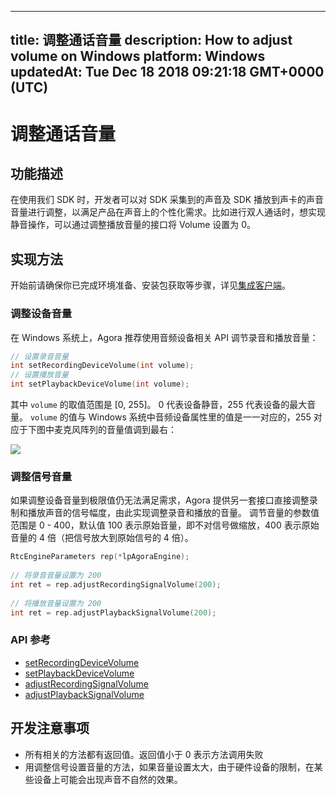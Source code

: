 
---
title: 调整通话音量
description: How to adjust volume on Windows
platform: Windows
updatedAt: Tue Dec 18 2018 09:21:18 GMT+0000 (UTC)
---
# 调整通话音量
## 功能描述

 在使用我们 SDK 时，开发者可以对 SDK 采集到的声音及 SDK 播放到声卡的声音音量进行调整，以满足产品在声音上的个性化需求。比如进行双人通话时，想实现静音操作，可以通过调整播放音量的接口将 Volume 设置为 0。



## 实现方法
开始前请确保你已完成环境准备、安装包获取等步骤，详见[集成客户端](../../cn/Voice/windows_video.md)。

### 调整设备音量

在 Windows 系统上，Agora 推荐使用音频设备相关 API 调节录音和播放音量：

```c++
// 设置录音音量
int setRecordingDeviceVolume(int volume);
// 设置播放音量
int setPlaybackDeviceVolume(int volume);
```

其中 `volume` 的取值范围是 [0, 255]。 0 代表设备静音，255 代表设备的最大音量。
`volume` 的值与 Windows 系统中音频设备属性里的值是一一对应的，255 对应于下图中麦克风阵列的音量值调到最右：

![](https://web-cdn.agora.io/docs-files/1542783833763)

### 调整信号音量

如果调整设备音量到极限值仍无法满足需求，Agora 提供另一套接口直接调整录制和播放声音的信号幅度，由此实现调整录音和播放的音量。
调节音量的参数值范围是 0 - 400，默认值 100 表示原始音量，即不对信号做缩放，400 表示原始音量的 4 倍（把信号放大到原始信号的 4 倍）。

```c++
RtcEngineParameters rep(*lpAgoraEngine);
  
// 将录音音量设置为 200
int ret = rep.adjustRecordingSignalVolume(200);
  
// 将播放音量设置为 200
int ret = rep.adjustPlaybackSignalVolume(200);
```

### API 参考

- [setRecordingDeviceVolume](https://docs.agora.io/cn/Voice/API%20Reference/cpp/classagora_1_1rtc_1_1_i_audio_device_manager.html#ac24424e86ded2727a532df739ebf8086)
- [setPlaybackDeviceVolume](https://docs.agora.io/cn/Voice/API%20Reference/cpp/classagora_1_1rtc_1_1_i_audio_device_manager.html#ac14a1238e83303abed2f36e02fcc9366)
- [adjustRecordingSignalVolume](https://docs.agora.io/cn/Voice/API%20Reference/cpp/classagora_1_1rtc_1_1_rtc_engine_parameters.html#aa9e9b5ae052022fe2e81232b9e6e7290)
- [adjustPlaybackSignalVolume](https://docs.agora.io/cn/Voice/API%20Reference/cpp/classagora_1_1rtc_1_1_rtc_engine_parameters.html#a8bed09e12b8e2d9934aafad50b77d364)

## 开发注意事项

- 所有相关的方法都有返回值。返回值小于 0 表示方法调用失败
- 用调整信号设置音量的方法，如果音量设置太大，由于硬件设备的限制，在某些设备上可能会出现声音不自然的效果。
